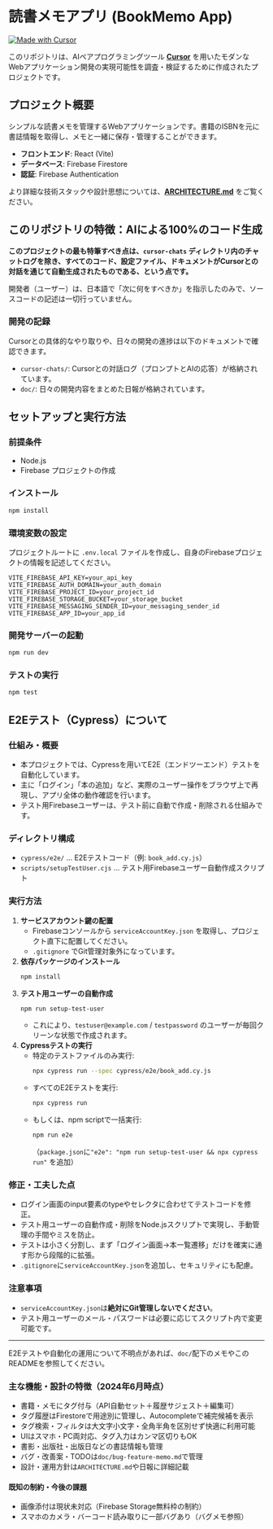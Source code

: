 # 読書メモアプリ (BookMemo App)

[![Made with Cursor](https://img.shields.io/badge/Made%20with-Cursor-blue.svg)](https://cursor.sh)

このリポジトリは、AIペアプログラミングツール **[Cursor](https://cursor.sh)** を用いたモダンなWebアプリケーション開発の実現可能性を調査・検証するために作成されたプロジェクトです。

## プロジェクト概要

シンプルな読書メモを管理するWebアプリケーションです。書籍のISBNを元に書誌情報を取得し、メモと一緒に保存・管理することができます。

*   **フロントエンド**: React (Vite)
*   **データベース**: Firebase Firestore
*   **認証**: Firebase Authentication

より詳細な技術スタックや設計思想については、[**ARCHITECTURE.md**](./ARCHITECTURE.md) をご覧ください。

## このリポジトリの特徴：AIによる100%のコード生成

**このプロジェクトの最も特筆すべき点は、`cursor-chats` ディレクトリ内のチャットログを除き、すべてのコード、設定ファイル、ドキュメントがCursorとの対話を通じて自動生成されたものである、という点です。**

開発者（ユーザー）は、日本語で「次に何をすべきか」を指示したのみで、ソースコードの記述は一切行っていません。

### 開発の記録

Cursorとの具体的なやり取りや、日々の開発の進捗は以下のドキュメントで確認できます。

*   `cursor-chats/`: Cursorとの対話ログ（プロンプトとAIの応答）が格納されています。
*   `doc/`: 日々の開発内容をまとめた日報が格納されています。

## セットアップと実行方法

### 前提条件

*   Node.js
*   Firebase プロジェクトの作成

### インストール

```bash
npm install
```

### 環境変数の設定

プロジェクトルートに `.env.local` ファイルを作成し、自身のFirebaseプロジェクトの情報を記述してください。

```
VITE_FIREBASE_API_KEY=your_api_key
VITE_FIREBASE_AUTH_DOMAIN=your_auth_domain
VITE_FIREBASE_PROJECT_ID=your_project_id
VITE_FIREBASE_STORAGE_BUCKET=your_storage_bucket
VITE_FIREBASE_MESSAGING_SENDER_ID=your_messaging_sender_id
VITE_FIREBASE_APP_ID=your_app_id
```

### 開発サーバーの起動

```bash
npm run dev
```

### テストの実行

```bash
npm test
```

## E2Eテスト（Cypress）について

### 仕組み・概要
- 本プロジェクトでは、Cypressを用いてE2E（エンドツーエンド）テストを自動化しています。
- 主に「ログイン」「本の追加」など、実際のユーザー操作をブラウザ上で再現し、アプリ全体の動作確認を行います。
- テスト用Firebaseユーザーは、テスト前に自動で作成・削除される仕組みです。

### ディレクトリ構成
- `cypress/e2e/` ... E2Eテストコード（例: `book_add.cy.js`）
- `scripts/setupTestUser.cjs` ... テスト用Firebaseユーザー自動作成スクリプト

### 実行方法
1. **サービスアカウント鍵の配置**
   - Firebaseコンソールから `serviceAccountKey.json` を取得し、プロジェクト直下に配置してください。
   - `.gitignore` でGit管理対象外になっています。
2. **依存パッケージのインストール**
   ```bash
   npm install
   ```
3. **テスト用ユーザーの自動作成**
   ```bash
   npm run setup-test-user
   ```
   - これにより、`testuser@example.com` / `testpassword` のユーザーが毎回クリーンな状態で作成されます。
4. **Cypressテストの実行**
   - 特定のテストファイルのみ実行:
     ```bash
     npx cypress run --spec cypress/e2e/book_add.cy.js
     ```
   - すべてのE2Eテストを実行:
     ```bash
     npx cypress run
     ```
   - もしくは、npm scriptで一括実行:
     ```bash
     npm run e2e
     ```
     （`package.json`に`"e2e": "npm run setup-test-user && npx cypress run"` を追加）

### 修正・工夫した点
- ログイン画面のinput要素のtypeやセレクタに合わせてテストコードを修正。
- テスト用ユーザーの自動作成・削除をNode.jsスクリプトで実現し、手動管理の手間やミスを防止。
- テストは小さく分割し、まず「ログイン画面→本一覧遷移」だけを確実に通す形から段階的に拡張。
- `.gitignore`に`serviceAccountKey.json`を追加し、セキュリティにも配慮。

### 注意事項
- `serviceAccountKey.json`は**絶対にGit管理しないでください**。
- テスト用ユーザーのメール・パスワードは必要に応じてスクリプト内で変更可能です。

---

E2Eテストや自動化の運用について不明点があれば、`doc/`配下のメモやこのREADMEを参照してください。

### 主な機能・設計の特徴（2024年6月時点）

- 書籍・メモにタグ付与（API自動セット＋履歴サジェスト＋編集可）
- タグ履歴はFirestoreで用途別に管理し、Autocompleteで補完候補を表示
- タグ検索・フィルタは大文字小文字・全角半角を区別せず快適に利用可能
- UIはスマホ・PC両対応、タグ入力はカンマ区切りもOK
- 書影・出版社・出版日などの書誌情報も管理
- バグ・改善案・TODOは`doc/bug-feature-memo.md`で管理
- 設計・運用方針は`ARCHITECTURE.md`や日報に詳細記載

#### 既知の制約・今後の課題
- 画像添付は現状未対応（Firebase Storage無料枠の制約）
- スマホのカメラ・バーコード読み取りに一部バグあり（バグメモ参照）

